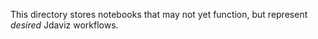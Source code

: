 This directory stores notebooks that may not yet function,
but represent *desired* Jdaviz workflows.
